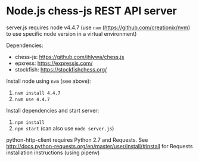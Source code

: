 # Node.js chess-js REST API server

server.js requires node v4.4.7 (use `nvm` (https://github.com/creationix/nvm) to use specific node version in a virtual environment)

Dependencies:

* chess-js: https://github.com/jhlywa/chess.js
* epxress: https://expressjs.com/
* stockfish: https://stockfishchess.org/

Install node using `nvm` (see above):

1. `nvm install 4.4.7`
2. `nvm use 4.4.7`

Install dependencies and start server:

1. `npm install`
2. `npm start` (can also use `node server.js`)

python-http-client requires Python 2.7 and Requests. See http://docs.python-requests.org/en/master/user/install/#install for Requests installation instructions (using pipenv)
